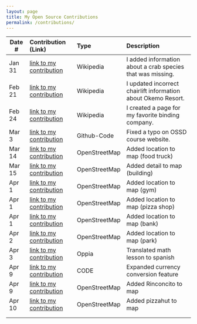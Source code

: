 ```yaml
---
layout: page
title: My Open Source Contributions
permalink: /contributions/
---
```


<!--
Type of the contribution should be "Wikipedia edit", "OpenStreet Map feature", "Documentation", "Course website", "Blog",
"Browser Add-on", etc.

The description should include a brief summary of what you did.

The link should bring us to a public page that shows your contribution. 

Replace the first row with your own contribution. 

-->





| Date #       | Contribution (Link)  | Type  | Description |
|---|:---|:---|:---|
| Jan 31   | [link to my contribution](https://en.wikipedia.org/wiki/Special:Contributions/Danny031103)    | Wikipedia   |   I added information about a crab species that was missing.    |
| Feb 21   | [link to my contribution](https://en.wikipedia.org/w/index.php?title=Okemo_Mountain&diff=prev&oldid=1276955626)    | Wikipedia   |   I updated incorrect chairlift information about Okemo Resort.    |
| Feb 24   | [link to my contribution](https://en.wikipedia.org/w/index.php?title=User:Danny031103/sandbox&oldid=1277454299)    | Wikipedia   |   I created a page for my favorite binding company.    |
| Mar 3   | [link to my contribution](https://github.com/joannakl/ossd/pull/145)    | Github-Code   |   Fixed a typo on OSSD course website.    |
| Mar 14   | [link to my contribution](https://www.openstreetmap.org/changeset/163624793)    | OpenStreetMap   |   Added location to map (food truck) |
| Mar 15   | [link to my contribution](https://www.openstreetmap.org/changeset/163671011#map=19/25.585329/-80.408471)    | OpenStreetMap   |   Added detail to map (building) |
| Apr 1   | [link to my contribution](https://www.openstreetmap.org/changeset/164391686)    | OpenStreetMap   |   Added location to map (gym) |
| Apr 1   | [link to my contribution](https://www.openstreetmap.org/changeset/164391805)    | OpenStreetMap   |   Added location to map (pizza shop) |
| Apr 1   | [link to my contribution](https://www.openstreetmap.org/changeset/164391946)    | OpenStreetMap   |   Added location to map (bank) |
| Apr 2   | [link to my contribution](https://www.openstreetmap.org/changeset/164392013)    | OpenStreetMap   |   Added location to map (park) |
| Apr 3   | [link to my contribution](https://www.oppia.org/contributor-dashboard)    | Oppia   |   Translated math lesson to spanish |
| Apr 9   | [link to my contribution](https://github.com/ossd-s25/Currency-Unit-Converter/pull/3)    | CODE   |  Expanded currency conversion feature |
| Apr 9   | [link to my contribution](https://www.openstreetmap.org/changeset/164730215#map=15/25.59163/-80.40501)    | OpenStreetMap   |  Added Rinconcito to map  |
| Apr 10   | [link to my contribution](https://www.openstreetmap.org/changeset/164733663#map=19/25.604231/-80.414307)    | OpenStreetMap   |  Added pizzahut to map  |
|     |     |     |      |
|     |     |     |      |
